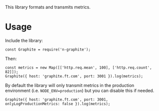 This library formats and transmits metrics.

# Usage

Include the library:

```
const Graphite = require('n-graphite');
```

Then:

```
const metrics = new Map([['http.req.mean', 100], ['http.req.count', 82]]);
Graphite({ host: 'graphite.ft.com', port: 3001 }).log(metrics);
```

By default the library will only transmit metrics in the production environment
(i.e. `NODE_ENV=production`) but you can disable this if needed.

```
Graphite({ host: 'graphite.ft.com', port: 3001, onlyLogProductionMetrics: false }).log(metrics);
```
